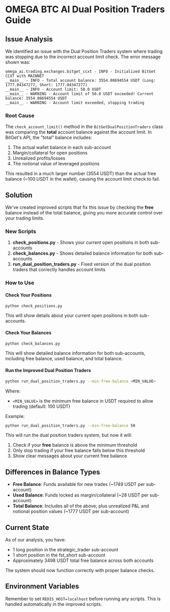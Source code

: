 # OMEGA BTC AI Dual Position Traders Guide

## Issue Analysis

We identified an issue with the Dual Position Traders system where trading was stopping due to the incorrect account limit check. The error message shown was:

```
omega_ai.trading.exchanges.bitget_ccxt - INFO - Initialized BitGet CCXT with MAINNET
__main__ - INFO - Total account balance: 3554.08694554 USDT (Long: 1777.04347277, Short: 1777.04347277)
__main__ - INFO - Account limit: 50.0 USDT
__main__ - WARNING - Account limit of 50.0 USDT exceeded! Current balance: 3554.08694554 USDT
__main__ - WARNING - Account limit exceeded, stopping trading
```

### Root Cause

The `check_account_limit()` method in the `BitGetDualPositionTraders` class was comparing the **total** account balance against the account limit. In BitGet's API, the "total" balance includes:

1. The actual wallet balance in each sub-account
2. Margin/collateral for open positions
3. Unrealized profits/losses
4. The notional value of leveraged positions

This resulted in a much larger number (3554 USDT) than the actual free balance (~100 USDT in the wallet), causing the account limit check to fail.

## Solution

We've created improved scripts that fix this issue by checking the **free** balance instead of the total balance, giving you more accurate control over your trading limits.

### New Scripts

1. **check_positions.py** - Shows your current open positions in both sub-accounts
2. **check_balances.py** - Shows detailed balance information for both sub-accounts
3. **run_dual_position_traders.py** - Fixed version of the dual position traders that correctly handles account limits

### How to Use

#### Check Your Positions

```bash
python check_positions.py
```

This will show details about your current open positions in both sub-accounts.

#### Check Your Balances

```bash
python check_balances.py
```

This will show detailed balance information for both sub-accounts, including free balance, used balance, and total balance.

#### Run the Improved Dual Position Traders

```bash
python run_dual_position_traders.py --min-free-balance <MIN_VALUE>
```

Where:

- `<MIN_VALUE>` is the minimum free balance in USDT required to allow trading (default: 100 USDT)

Example:

```bash
python run_dual_position_traders.py --min-free-balance 50
```

This will run the dual position traders system, but now it will:

1. Check if your **free** balance is above the minimum threshold
2. Only stop trading if your free balance falls below this threshold
3. Show clear messages about your current free balance

## Differences in Balance Types

- **Free Balance**: Funds available for new trades (~1749 USDT per sub-account)
- **Used Balance**: Funds locked as margin/collateral (~28 USDT per sub-account)
- **Total Balance**: Includes all of the above, plus unrealized P&L and notional position values (~1777 USDT per sub-account)

## Current State

As of our analysis, you have:

- 1 long position in the strategic_trader sub-account
- 1 short position in the fst_short sub-account
- Approximately 3498 USDT total free balance across both accounts

The system should now function correctly with proper balance checks.

## Environment Variables

Remember to set `REDIS_HOST=localhost` before running any scripts. This is handled automatically in the improved scripts.
